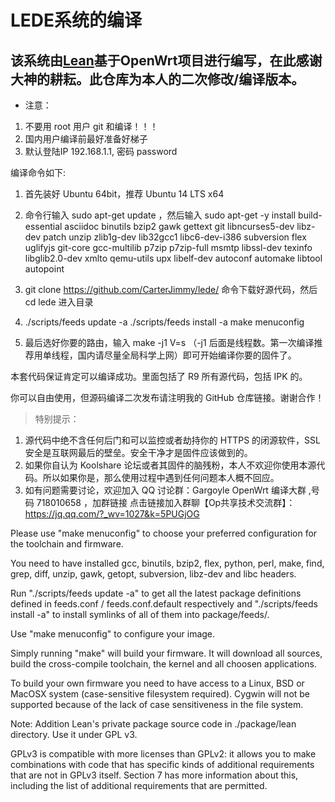 # LEDE系统的编译
## 该系统由[Lean](https://github.com/coolsnowwolf/lede)基于OpenWrt项目进行编写，在此感谢大神的耕耘。此仓库为本人的二次修改/编译版本。

- 注意：
1. 不要用 root 用户 git 和编译！！！
2. 国内用户编译前最好准备好梯子
3. 默认登陆IP 192.168.1.1, 密码 password

编译命令如下:

1. 首先装好 Ubuntu 64bit，推荐  Ubuntu  14 LTS x64

2. 命令行输入 sudo apt-get update ，然后输入
sudo apt-get -y install build-essential asciidoc binutils bzip2 gawk gettext git libncurses5-dev libz-dev patch unzip zlib1g-dev lib32gcc1 libc6-dev-i386 subversion flex uglifyjs git-core gcc-multilib p7zip p7zip-full msmtp libssl-dev texinfo libglib2.0-dev xmlto qemu-utils upx libelf-dev autoconf automake libtool autopoint

3. git clone https://github.com/CarterJimmy/lede/ 命令下载好源代码，然后 cd lede 进入目录

4. ./scripts/feeds update -a
   ./scripts/feeds install -a
   make menuconfig

5. 最后选好你要的路由，输入 make -j1 V=s （-j1 后面是线程数。第一次编译推荐用单线程，国内请尽量全局科学上网）即可开始编译你要的固件了。

本套代码保证肯定可以编译成功。里面包括了 R9 所有源代码，包括 IPK 的。

你可以自由使用，但源码编译二次发布请注明我的 GitHub 仓库链接。谢谢合作！

> 特别提示：
1. 源代码中绝不含任何后门和可以监控或者劫持你的 HTTPS 的闭源软件，SSL 安全是互联网最后的壁垒。安全干净才是固件应该做到的。
2. 如果你自认为 Koolshare 论坛或者其固件的脑残粉，本人不欢迎你使用本源代码。所以如果你是，那么使用过程中遇到任何问题本人概不回应。
3. 如有问题需要讨论，欢迎加入 QQ 讨论群：Gargoyle OpenWrt 编译大群 ,号码 718010658 ，加群链接 点击链接加入群聊【Op共享技术交流群】：https://jq.qq.com/?_wv=1027&k=5PUGjOG

Please use "make menuconfig" to choose your preferred
configuration for the toolchain and firmware.

You need to have installed gcc, binutils, bzip2, flex, python, perl, make,
find, grep, diff, unzip, gawk, getopt, subversion, libz-dev and libc headers.

Run "./scripts/feeds update -a" to get all the latest package definitions
defined in feeds.conf / feeds.conf.default respectively
and "./scripts/feeds install -a" to install symlinks of all of them into
package/feeds/.

Use "make menuconfig" to configure your image.

Simply running "make" will build your firmware.
It will download all sources, build the cross-compile toolchain,
the kernel and all choosen applications.

To build your own firmware you need to have access to a Linux, BSD or MacOSX system
(case-sensitive filesystem required). Cygwin will not be supported because of
the lack of case sensitiveness in the file system.



Note: Addition Lean's private package source code in ./package/lean directory. Use it under GPL v3.

GPLv3 is compatible with more licenses than GPLv2: it allows you to make combinations with code that has specific kinds of additional requirements that are not in GPLv3 itself. Section 7 has more information about this, including the list of additional requirements that are permitted.
